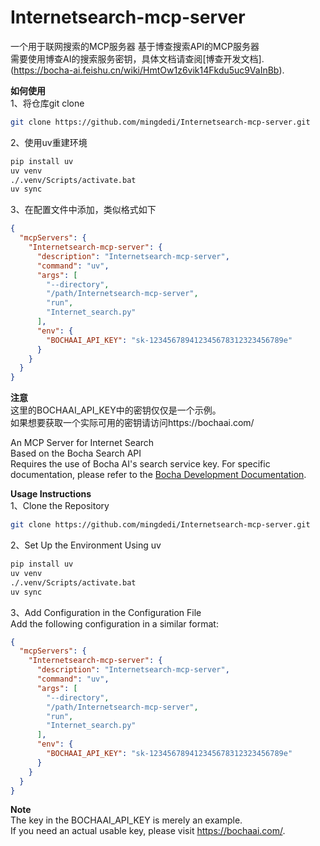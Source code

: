 # Internetsearch-mcp-server
一个用于联网搜索的MCP服务器
基于博查搜索API的MCP服务器  
需要使用博查AI的搜索服务密钥，具体文档请查阅[博查开发文档].(https://bocha-ai.feishu.cn/wiki/HmtOw1z6vik14Fkdu5uc9VaInBb).

**如何使用**  
1、将仓库git clone
```bash
git clone https://github.com/mingdedi/Internetsearch-mcp-server.git
```
2、使用uv重建环境
```bash
pip install uv
uv venv
./.venv/Scripts/activate.bat
uv sync
```
3、在配置文件中添加，类似格式如下
```json
{
  "mcpServers": {
    "Internetsearch-mcp-server": {
      "description": "Internetsearch-mcp-server",
      "command": "uv",
      "args": [
        "--directory",
        "/path/Internetsearch-mcp-server",
        "run",
        "Internet_search.py"
      ],
      "env": {
        "BOCHAAI_API_KEY": "sk-123456789412345678312323456789e"
      }
    }
  }
}
```

**注意**  
这里的BOCHAAI_API_KEY中的密钥仅仅是一个示例。  
如果想要获取一个实际可用的密钥请访问https://bochaai.com/

An MCP Server for Internet Search  
Based on the Bocha Search API  
Requires the use of Bocha AI's search service key. For specific documentation, please refer to the [Bocha Development Documentation](https://bocha-ai.feishu.cn/wiki/HmtOw1z6vik14Fkdu5uc9VaInBb).

**Usage Instructions**  
1、Clone the Repository
```bash
git clone https://github.com/mingdedi/Internetsearch-mcp-server.git
```
2、Set Up the Environment Using uv
```bash
pip install uv
uv venv
./.venv/Scripts/activate.bat
uv sync
```
3、Add Configuration in the Configuration File  
Add the following configuration in a similar format:
```json
{
  "mcpServers": {
    "Internetsearch-mcp-server": {
      "description": "Internetsearch-mcp-server",
      "command": "uv",
      "args": [
        "--directory",
        "/path/Internetsearch-mcp-server",
        "run",
        "Internet_search.py"
      ],
      "env": {
        "BOCHAAI_API_KEY": "sk-123456789412345678312323456789e"
      }
    }
  }
}
```

**Note**  
The key in the BOCHAAI_API_KEY is merely an example.   
If you need an actual usable key, please visit https://bochaai.com/.